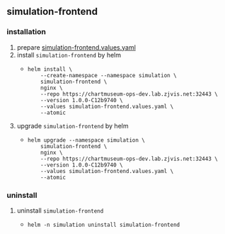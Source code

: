 ## simulation-frontend

### installation
1. prepare [simulation-frontend.values.yaml](resources/simulation-frontend.values.yaml.md)
2. install `simulation-frontend` by helm
    * ```shell
      helm install \
          --create-namespace --namespace simulation \
          simulation-frontend \
          nginx \
          --repo https://chartmuseum-ops-dev.lab.zjvis.net:32443 \
          --version 1.0.0-C12b9740 \
          --values simulation-frontend.values.yaml \
          --atomic
      ```
3. upgrade `simulation-frontend` by helm
    * ```shell
      helm upgrade --namespace simulation \
          simulation-frontend \
          nginx \
          --repo https://chartmuseum-ops-dev.lab.zjvis.net:32443 \
          --version 1.0.0-C12b9740 \
          --values simulation-frontend.values.yaml \
          --atomic
      ```
    
### uninstall
1. uninstall `simulation-frontend`
    * ```shell
      helm -n simulation uninstall simulation-frontend
      ```